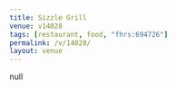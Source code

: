 ```yaml
---
title: Sizzle Grill
venue: v14028
tags: [restaurant, food, "fhrs:694726"]
permalink: /v/14028/
layout: venue
---
```

null